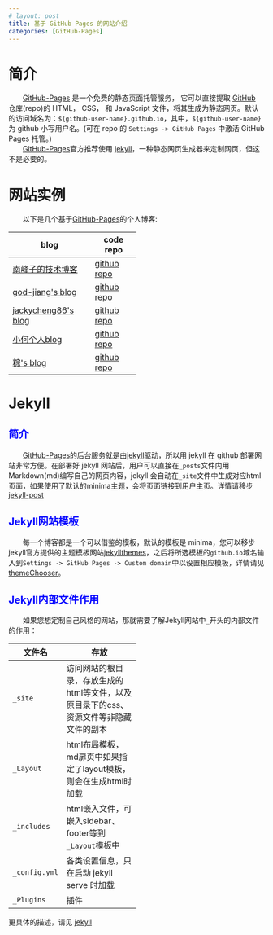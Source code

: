 ```yaml
---
# layout: post
title: 基于 GitHub Pages 的网站介绍
categories: [GitHub-Pages]
---
```


# 简介
&emsp;&emsp;[GitHub-Pages](https://pages.github.com/) 是一个免费的静态页面托管服务， 它可以直接提取 [GitHub](https://www.github.com) 仓库(repo)的 HTML， CSS， 和 JavaScript 文件，将其生成为静态网页。默认的访问域名为：`${github-user-name}.github.io`，其中，`${github-user-name}` 为 github 小写用户名。(可在 repo 的 `Settings -> GitHub Pages` 中激活 GitHub Pages 托管。)<br>
&emsp;&emsp;[GitHub-Pages](https://pages.github.com/)官方推荐使用 [jekyll](https://jekyllrb.com/)，一种静态网页生成器来定制网页，但这不是必要的。
# 网站实例
&emsp;&emsp;以下是几个基于[GitHub-Pages](https://pages.github.com/)的个人博客:<br>

<style>
table{max-width:50%;/*white-space:nowrap;*/}
h2 {font-size:1.25rem!important;color:blue;}
h3 {font-size:1.1rem!important;color:green;}
</style>



|blog|code repo|
|-----|-----|
|[南峰子的技术博客](https://southpeak.github.io/)|[github repo](https://github.com/southpeak/southpeak.github.com)|
|[god-jiang's blog](https://god-jiang.github.io/)|[github repo](https://github.com/god-jiang/god-jiang.github.io)|
|[jackycheng86's blog](https://jackycheng86.github.io/)|[github repo](https://github.com/jackycheng86/jackycheng86.github.io)|
|[小何个人blog](https://xiaohegithub.cn/)|[github repo](https://github.com/woshidandan/xiaohe/tree/gh-pages)|
|[粽's blog](https://zhoon.github.io/)|[github repo](https://github.com/zhoon/zhoon.github.io)|



# Jekyll
## 简介
&emsp;&emsp;[GitHub-Pages](https://pages.github.com/)的后台服务就是由[jekyll](https://jekyllrb.com/)驱动，所以用 jekyll 在 github 部署网站非常方便。在部署好 jekyll 网站后，用户可以直接在`_posts`文件内用Markdown(md)编写自己的网页内容，jekyll 会自动在`_site`文件中生成对应html页面，如果使用了默认的minima主题，会将页面链接到用户主页。详情请移步[jekyll-post](https://jekyllrb.com/docs/posts/)<br>

## Jekyll网站模板
&emsp;&emsp;每一个博客都是一个可以借鉴的模板，默认的模板是 minima，您可以移步jekyll官方提供的主题模板网站[jekyllthemes](http://jekyllthemes.org/)，之后将所选模板的`github.io`域名输入到`Settings -> GitHub Pages -> Custom domain`中以设置相应模板，详情请见[themeChooser](https://docs.github.com/en/pages/getting-started-with-github-pages/adding-a-theme-to-your-github-pages-site-with-the-theme-chooser)。

## Jekyll内部文件作用
&emsp;&emsp;如果您想定制自己风格的网站，那就需要了解Jekyll网站中`_`开头的内部文件的作用：<br>

文件名|存放
-----|-----
`_site`|访问网站的根目录，存放生成的html等文件，以及原目录下的css、资源文件等非隐藏文件的副本
`_Layout`|html布局模板，md扉页中如果指定了layout模板，则会在生成html时加载
`_includes`|html嵌入文件，可嵌入sidebar、footer等到`_Layout`模板中
`_config.yml`|各类设置信息，只在启动 jekyll serve 时加载
`_Plugins`|插件

更具体的描述，请见  [jekyll](https://jekyllrb.com/) 

<script src="/js/set_link_blank.js"></script>

